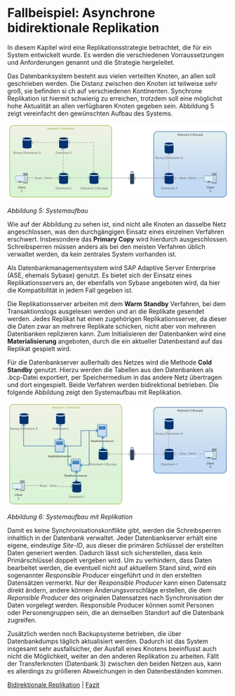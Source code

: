 # Fallbeispiel: Asynchrone bidirektionale Replikation

In diesem Kapitel wird eine Replikationsstrategie betrachtet, die für ein System entwickelt wurde. Es werden die verschiedenen Vorraussetzungen und Anforderungen genannt und die Strategie hergeleitet.

Das Datenbanksystem besteht aus vielen verteilten Knoten, an allen soll geschrieben werden. Die Distanz zwischen den Knoten ist teilweise sehr groß, sie befinden si ch auf verschiedenen Kontinenten. Synchrone Replikation ist hiermit schwierig zu erreichen, trotzdem soll eine möglichst hohe Aktualität an allen verfügbaren Knoten gegeben sein. Abbildung 5 zeigt vereinfacht den gewünschten Aufbau des Systems.

![Systemaufbau](images/Systemaufbau.png)

*Abbildung 5: Systemaufbau*

Wie auf der Abbildung zu sehen ist, sind nicht alle Knoten an dasselbe Netz angeschlossen, was den durchgängigen Einsatz eines einzelnen Verfahren erschwert. Insbesondere das **Primary Copy** wird hierdurch ausgeschlossen. Schreibsperren müssen anders als bei den meisten Verfahren üblich verwaltet werden, da kein zentrales System vorhanden ist.

Als Datenbankmanagementsystem wird SAP Adaptive Server Enterprise (ASE, ehemals Sybase) genutzt. Es bietet sich der Einsatz eines Replikationsservers an, der ebenfalls von Sybase angeboten wird, da hier die Kompatibilität in jedem Fall gegeben ist.

Die Replikationsserver arbeiten mit dem **Warm Standby** Verfahren, bei dem Transaktionslogs ausgelesen werden und an die Replikate gesendet werden. Jedes Replikat hat einen zugehörigen Replikationsserver, da dieser die Daten zwar an mehrere Replikate schicken, nicht aber von mehreren Datenbanken replizieren kann. Zum Initialisieren der Datenbanken wird eine **Materialisierung** angeboten, durch die ein aktueller Datenbestand auf das Replikat gespielt wird.

Für die Datenbankserver außerhalb des Netzes wird die Methode **Cold Standby** genutzt. Hierzu werden die Tabellen aus den Datenbanken als .bcp-Datei exportiert, per Speichermedium in das andere Netz übertragen und dort eingespielt. Beide Verfahren werden bidirektional betrieben. Die folgende Abbildung zeigt den Systemaufbau mit Replikation.

![System mit Replikation](images/System_mit_Replikation.png)

*Abbildung 6: Systemaufbau mit Replikation*

Damit es keine Synchronisationskonflikte gibt, werden die Schreibsperren inhaltlich in der Datenbank verwaltet. Jeder Datenbankserver erhält eine eigene, eindeutige *Site-ID*, aus dieser die primären Schlüssel der erstellten Daten generiert werden. Dadurch lässt sich sicherstellen, dass kein Primärschlüssel doppelt vergeben wird. Um zu verhindern, dass Daten bearbeitet werden, die eventuell nicht auf aktuellem Stand sind, wird ein sogenannter *Responsible Producer* eingeführt und in den erstellten Datensätzen vermerkt. Nur der *Responsible Producer* kann einen Datensatz direkt ändern, andere können Änderungsvorschläge erstellen, die dem *Reponsible Producer* des originalen Datensatzes nach Synchronisation der Daten vorgelegt werden. Responsible Producer können somit Personen oder Personengruppen sein, die an demselben Standort auf die Datenbank zugreifen.

Zusätzlich werden noch Backupsysteme betrieben, die über Datenbankdumps täglich aktualisiert werden. Dadurch ist das System insgesamt sehr ausfallsicher, der Ausfall eines Knotens beeinflusst auch nicht die Möglichkeit, weiter an den anderen Replikation zu arbeiten. Fällt der Transferknoten (Datenbank 3) zwischen den beiden Netzen aus, kann es allerdings zu größeren Abweichungen in den Datenbeständen kommen.

[Bidirektionale Replikation](06_peer_to_peer.md) | [Fazit](08_conclusion.md) 
